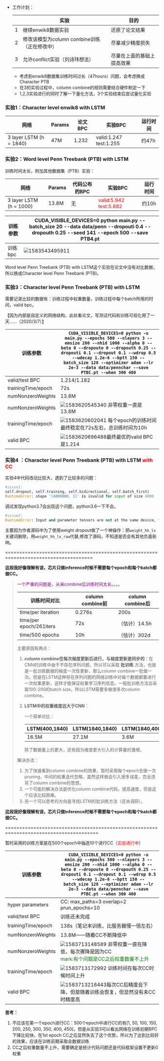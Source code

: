 * 工作计划：

  |      | 实验                                         | 目的                       |
  | ---- | -------------------------------------------- | -------------------------- |
  | 1    | 继续enwik8数据实验                           | 还原了论文结果             |
  | 2    | 修改该模型为column combine训练（正在修改中） | 尽量减少精度损失           |
  | 3    | 允许conflict实验（刘诗玮想法）               | 尽量在上面的基础上提高效果 |

  - 考虑到enwik8数据集训练时间过长（47hours）问题，会考虑换成Character PTB
  - 在3的实验过程中，column combine的规则需要结合硬件制定一下
  - 1,2,3实验进行的同时了解一下量化方法，3个实验结束后尝试量化实验

### 实验1：Character level enwik8 with LSTM

| 网络                    | Params | 论文BPC | 实验BPC                 | 运行时间 |
| ----------------------- | ------ | ------- | ----------------------- | -------- |
| 3 layer LSTM (h = 1840) | 47M    | 1.232   | valid:1.247  test:1.255 | 约47h    |

### 实验2：Word level Penn Treebank (PTB) with LSTM

训练时间太长，附加其他数据集（PTB）实验：

| 网络                    | Params | 代码公布的BPC | 实验BPC                                       | 运行时间 |
| ----------------------- | ------ | ------------- | --------------------------------------------- | -------- |
| 3 layer LSTM (h = 1000) | 13.8M  | 无            | <font color=red>valid:5.942 test:5.882</font> | 约10h    |

| 训练参数 | CUDA_VISIBLE_DEVICES=0 python main.py --batch_size 20 --data data/penn --dropouti 0.4 --dropouth 0.25 --seed 141 --epoch 500 --save PTB4.pt |
| -------- | ------------------------------------------------------------ |
| 训练bpc  | ![1583543495911](20200309.assets/1583543495911-1583711355076.png) |

Word level Penn Treebank (PTB) with LSTM这个实验在论文中没有对比数据，所以换成Character level Penn Treebank (PTB)。

### 实验3：Character level Penn Treebank (PTB) with LSTM

需要记录比较的数据有：训练过程中权重数量，训练过程中每个batch所用的时间，valid bpc。

【因为内部是自定义的网络结构，此处看论文，写测试代码和训练可视化用了一天……（2020/3/7）】

| 训练参数           | `CUDA_VISIBLE_DEVICES=0 python -u main.py --epochs 500 --nlayers 3 --emsize 200 --nhid 1000 --alpha 0 --beta 0 --dropoute 0 --dropouth 0.25 --dropouti 0.1 --dropout 0.1 --wdrop 0.5 --wdecay 1.2e-6 --bptt 150 --batch_size 128 --optimizer adam --lr 2e-3 --data data/pennchar --save PTBC.pt --when 300 400` |
| ------------------ | ------------------------------------------------------------ |
| valid/test BPC     | 1.214/1.182                                                  |
| trainingTime/epoch | 72s                                                          |
| numNonzeroWeights  | 13.8M                                                        |
| numNonzeroWeights  | ![1583620545340](20200309.assets/1583620545340-1583711355077.png)     非零权重一直是13.8M |
| trainingTime/epoch | ![1583620602041](20200309.assets/1583620602041-1583711355077.png)  每个epoch的训练时间最终稳定在72s左右，总训练时间为10h |
| valid BPC          | ![1583620696488](20200309.assets/1583620696488-1583711355077.png)最终最优的valid BPC是1.214 |

### 实验4 ：Character level Penn Treebank (PTB) with LSTM <font color=red>with CC</font>

实验4中代码改动比较大，遇到了比较多的问题：

```python
#issue1:
self.dropout, self.training, self.bidirectional, self.batch_first)
RuntimeError: shape '[4000000, 1]' is invalid for input of size 4000
```

调试发现python3.7会出现这个问题，python3.6一下不会。

```python
#issue2:
RuntimeError: Input and parameter tensors are not at the same device, found input tensor at cpu and parameter tensor at cuda:0
```

主要因为作者源码中为了使用weight dropout做了一个神操作：把`weight_hh_lx`关键词删除，用`weight_hh_lx_raw`代替,修改了源码，不知道是否会有其他负面影响。

=====================================================================================

**这段我好像理解有误，芯片只做inference时候不需要每个epoch和每个batch都做CC。**

> <font color=purple>一个严重的问题是，从来combine后训练时间太长。。。。</font>
>
> | 训练时间对比            | column combine前 | column combine后 |
> | ----------------------- | ---------------- | ---------------- |
> | time/per iteration      | 0.276s           | 200s             |
> | time/per epoch/261iters | 72s              | （估计）14.5h    |
> | time/500 epochs         | 10h              | （估计）302d     |
>
> 主要原因有两点：
>
> 1. **column combine在每次梯度更新后进行，与梯度更新是同步的**：在CNN的训练中由于不存在序列问题，所以可以采取 **批训练** 方法，也就是一批训练数据的梯度一次性更新，那么column combine一批做一次。但是在LSTM这种存在序列问题的网络训练中对每个数据都要进行一次权重更新，这样才能保证权重学习序列信息。一般批训练方法会采取100-200的batch size，所以LSTM需要多做很多次column combine。
>
> 2. **LSTM中的权重维度远大于CNN**：
>
>    一个简单对比：
>
>    | LSTM(400,1840) | LSTM(1840,1840) | LSTM(1840,400) | CNN(64,3,3,64) |
>    | -------------- | --------------- | -------------- | -------------- |
>    | 16.5M          | 27.1M           | 3.6M           | 3.7M           |
>
>    除了数据量上的更大，还有因为维度更大引入的计算量的激增。
>
> 解决办法：
>
> 1. 为了快速看到column combine的效果，暂时采用每个epoch去做一次pruning，中间的权重迭代忽略，虽然这样做会引入很多误差，完全违背了column combine的思想。
> 2. 一个可能的解决办法是优化column combine代码，提高速度，但是这个应该比较困难。
> 3. 另一个可以思考的方向是寻找LSTM的批训练方法（还未调研）。

**这段我好像理解有误，芯片只做inference时候不需要每个epoch和每个batch都做CC。**

=======================================================================================

暂时采用的训练方案是在500个epoch中抽选10个进行CC（<font color=red>实验进行中</font>）

| 训练参数           | `CUDA_VISIBLE_DEVICES=0 python -u main.py --epochs 500 --nlayers 3 --emsize 200 --nhid 1000 --alpha 0 --beta 0 --dropoute 0 --dropouth 0.25 --dropouti 0.1 --dropout 0.1 --wdrop 0.5 --wdecay 1.2e-6 --bptt 150 --batch_size 128 --optimizer adam --lr 2e-3 --data data/pennchar --save PTBC.pt --when 300 400` |
| ------------------ | ------------------------------------------------------------ |
| hyper parameters   | CC: max_paths=3  overlap=2  prun_epochs=10                   |
| valid/test BPC     | 训练还未完成                                                 |
| trainingTime/epoch | 138s（笔记本训练，比服务器慢一倍左右）                       |
| numNonzeroWeights  | 13.8M——随着CC不断降低中                                      |
| numNonzeroWeights  | ![1583713148589](20200309.assets/1583713148589.png)     非零权重一直在降低，每次骤降是因为CC  <br /><font color=green>mark:有个问题是CC之后权重数量不上升</font> |
| trainingTime/epoch | ![1583713172992](20200309.assets/1583713172992.png)  训练时间在每次CC时候时间上升 |
| valid BPC          | ![1583713216443](20200309.assets/1583713216443.png)每次CC后精度会下降，但是随着训练会恢复，但显然没有未CC时精度高 |

**思考：**

1. 不应该在第一个epoch进行CC：500个epoch中进行CC的有[1, 50, 100, 150, 200, 250, 300, 350, 400, 450]，但是从实验3可以看出网络在训练初期BPC下降比较快，在1st epoch CC之后显然失去了这个优势，所以为了达到比较好的效果，应该在训练前期采取全数据训练
2. CC之后权重数量不上升，需要确定是统计代码问题还是代码框架设置不更新0权重



